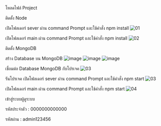 โหลดไฟล์ Project

ติดตั้ง Node

เปิดโฟลเดอร์ sever ผ่าน command Prompt และใช้คำสั่ง npm install
![01](https://github.com/WhanDev/Final-Project-CTS/assets/94216083/2e5f8d9c-650a-4918-a41d-65544a670c8b)

เปิดโฟลเดอร์ main ผ่าน command Prompt และใช้คำสั่ง npm install
![02](https://github.com/WhanDev/Final-Project-CTS/assets/94216083/a5bfe037-c532-4572-9f28-98d4e47b6204)


ติดตั้ง MongoDB

สร้าง Database บน MongoDB
![image](https://github.com/WhanDev/Final-Project-CTS/assets/94216083/79833b74-0170-4426-a6de-1f69be2d4171)
![image](https://github.com/WhanDev/Final-Project-CTS/assets/94216083/630243c0-88ca-47cb-badb-4c6bca6c5f03)
![image](https://github.com/WhanDev/Final-Project-CTS/assets/94216083/f10a3450-a7b7-4be0-9b67-1f3ca58a2f6a)


เชื่อมต่อ Database MongoDB กับโปรเจค
![03](https://github.com/WhanDev/Final-Project-CTS/assets/94216083/2ba14403-902e-4cdf-93db-2dbeed1a8710)

รันโปรเจค
เปิดโฟลเดอร์ sever ผ่าน command Prompt และใช้คำสั่ง npm start
![03](https://github.com/WhanDev/Final-Project-CTS/assets/94216083/74aad455-e51a-4c12-8975-e8d1bacd5348)

เปิดโฟลเดอร์ main ผ่าน command Prompt และใช้คำสั่ง npm start
![04](https://github.com/WhanDev/Final-Project-CTS/assets/94216083/724484d4-b9a5-499e-8146-252714026805)

เข้าสู่ระบบผู้ดูระบบ

รหัสประจำตัว : 0000000000000

รหัสผ่าน : admin123456
